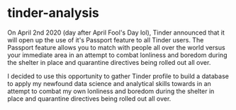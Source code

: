 # tinder-analysis

On April 2nd 2020 (day after April Fool's Day lol), Tinder announced that it will open up the use of it's Passport feature to all Tinder users. The Passport feature allows you to match with people all over the world versus your immediate area in an attempt to combat lonliness and boredom during the shelter in place and quarantine directives being rolled out all over.

I decided to use this opportunity to gather Tinder profile to build a database to apply my newfound data science and analytical skills towards in an attempt to combat my own lonliness and boredom during the shelter in place and quarantine directives being rolled out all over.

